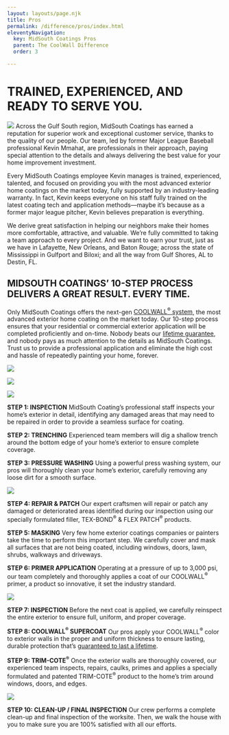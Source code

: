 ```yaml
---
layout: layouts/page.njk
title: Pros
permalink: /difference/pros/index.html
eleventyNavigation:
  key: MidSouth Coatings Pros
  parent: The CoolWall Difference
  order: 3

---
```


<div class="full">

# TRAINED, EXPERIENCED, AND <span class="linebreak"></span>READY TO SERVE YOU.

![](/static/img/kevinmmahat-320.jpg) Across the Gulf South region, MidSouth Coatings has earned a reputation for superior work and exceptional customer service, thanks to the quality of our people. Our team, led by former Major League Baseball professional Kevin Mmahat, are professionals in their approach, paying special attention to the details and always delivering the best value for your home improvement investment.

Every MidSouth Coatings employee Kevin manages is trained, experienced, talented, and focused on providing you with the most advanced exterior home coatings on the market today, fully supported by an industry-leading warranty. In fact, Kevin keeps everyone on his staff fully trained on the latest coating tech and application methods—maybe it’s because as a former major league pitcher, Kevin believes preparation is everything.

We derive great satisfaction in helping our neighbors make their homes more comfortable, attractive, and valuable. We’re fully committed to taking a team approach to every project. And we want to earn your trust, just as we have in Lafayette, New Orleans, and Baton Rouge; across the state of Mississippi in Gulfport and Biloxi; and all the way from Gulf Shores, AL to Destin, FL. 
</div>

<div class="grid-container pros">
<div class="left">

## MIDSOUTH COATINGS’ 10-STEP PROCESS DELIVERS A GREAT RESULT. EVERY TIME.

Only MidSouth Coatings offers the next-gen [COOLWALL<sup>&reg;</sup> system](/difference), the most advanced exterior home coating on the market today. Our 10-step process ensures that your residential or commercial exterior application will be completed proficiently and on-time. Nobody beats our [lifetime guarantee](/difference/guarantee), and nobody pays as much attention to the details as MidSouth Coatings. Trust us to provide a professional application and eliminate the high cost and hassle of repeatedly painting your home, forever. 
</div>
<div class="right"></div>
</div>
<div class="grid-container pros">
<div class="left desktop">

![](/static/img/MSC-midsouthpros-processpic1.jpg)

![](/static/img/MSC-midsouthpros-processpic2.jpg)

![](/static/img/MSC-midsouthpros-processpic3.jpg)

</div>

<div class="right steps">

**STEP 1: INSPECTION** MidSouth Coating’s professional staff inspects your home’s exterior in detail, identifying any damaged areas that may need to be repaired in order to provide a seamless surface for coating.

**STEP 2: TRENCHING** Experienced team members will dig a shallow trench around the bottom edge of your home’s exterior to ensure complete coverage.

**STEP 3: PRESSURE WASHING** Using a powerful press washing system, our pros will thoroughly clean your home’s exterior, carefully removing any loose dirt for a smooth surface.

![](/static/img/MSC-midsouthpros-processpic1.jpg)


**STEP 4: REPAIR & PATCH**  Our expert craftsmen will repair or patch any damaged or deteriorated areas identified during our inspection using our specially formulated filler, TEX-BOND<sup>&reg;</sup> & FLEX PATCH<sup>&reg;</sup> products.

**STEP 5: MASKING** Very few home exterior coatings companies or painters take the time to perform this important step. We carefully cover and mask all surfaces that are not being coated, including windows, doors, lawn, shrubs, walkways and driveways.

**STEP 6: PRIMER APPLICATION** Operating at a pressure of up to 3,000 psi, our team completely and thoroughly applies a coat of our COOLWALL<sup>&reg;</sup> primer, a product so innovative, it set the industry standard.

![](/static/img/MSC-midsouthpros-processpic2.jpg)

**STEP 7: INSPECTION** Before the next coat is applied, we carefully reinspect the entire exterior to ensure full, uniform, and proper coverage.

**STEP 8: COOLWALL<sup>&reg;</sup> SUPERCOAT** Our pros apply your COOLWALL<sup>&reg;</sup> color to exterior walls in the proper and uniform thickness to ensure lasting, durable protection that’s [guaranteed to last a lifetime](/difference/guarantee).

**STEP 9: TRIM-COTE<sup>&reg;</sup>** Once the exterior walls are thoroughly covered, our experienced team inspects, repairs, caulks, primes and applies a specially formulated and patented TRIM-COTE<sup>&reg;</sup> product to the home’s trim around windows, doors, and edges.

![](/static/img/MSC-midsouthpros-processpic3.jpg)

**STEP 10: CLEAN-UP / FINAL INSPECTION** Our crew performs a complete clean-up and final inspection of the worksite. Then, we walk the house with you to make sure you are 100% satisfied with all our efforts.

</div>
</div>